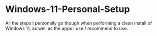 # Windows-11-Personal-Setup
All the steps I personally go though when performing a clean install of Windows 11, as well as the apps I use / recommend to use.
